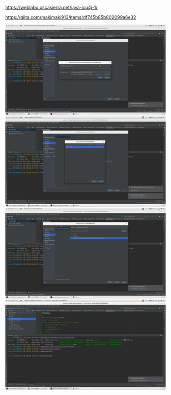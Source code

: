 https://weblabo.oscasierra.net/java-icu4j-1/


https://qiita.com/makimaki913/items/df745b85b802099a6e32

![](./1.png)
![](./2.png)
![](./3.png)
![](./4.png)
